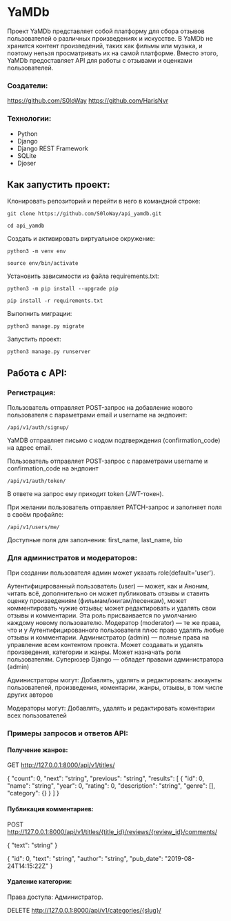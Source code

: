 # YaMDb

Проект YaMDb представляет собой платформу для сбора отзывов пользователей о различных произведениях и искусстве. В YaMDb не хранится контент произведений, таких как фильмы или музыка, и поэтому нельзя просматривать их на самой платформе. Вместо этого, YaMDb предоставляет API для работы с отзывами и оценками пользователей.

### Создатели:

https://github.com/S0loWay
https://github.com/HarisNvr

### Технологии: 
 
- Python
- Django
- Django REST Framework 
- SQLite
- Djoser

## Как запустить проект:

Клонировать репозиторий и перейти в него в командной строке:

```
git clone https://github.com/S0loWay/api_yamdb.git
```

```
cd api_yamdb
```

Cоздать и активировать виртуальное окружение:

```
python3 -m venv env
```

```
source env/bin/activate
```

Установить зависимости из файла requirements.txt:

```
python3 -m pip install --upgrade pip
```

```
pip install -r requirements.txt
```

Выполнить миграции:

```
python3 manage.py migrate
```

Запустить проект:

```
python3 manage.py runserver
```

## Работа с API:

### Регистрация:

Пользователь отправляет POST-запрос на добавление нового пользователя с параметрами email и username на эндпоинт:

```
/api/v1/auth/signup/
```

YaMDB отправляет письмо с кодом подтверждения (confirmation_code) на адрес email.

Пользователь отправляет POST-запрос с параметрами username и confirmation_code на эндпоинт

```
/api/v1/auth/token/
```

В ответе на запрос ему приходит token (JWT-токен).


При желании пользователь отправляет PATCH-запрос и заполняет поля в своём профайле:

```
/api/v1/users/me/
```

Доступные поля для заполнения: first_name, last_name, bio

### Для администратов и модераторов:

При создании пользователя админ может указать role(default='user').

Аутентифицированный пользователь (user) — может, как и Аноним, читать всё, дополнительно он может публиковать отзывы и ставить оценку произведениям (фильмам/книгам/песенкам), может комментировать чужие отзывы; может редактировать и удалять свои отзывы и комментарии. Эта роль присваивается по умолчанию каждому новому пользователю.
Модератор (moderator) — те же права, что и у Аутентифицированного пользователя плюс право удалять любые отзывы и комментарии.
Администратор (admin) — полные права на управление всем контентом проекта. Может создавать и удалять произведения, категории и жанры. Может назначать роли пользователям.
Суперюзер Django — обладет правами администратора (admin)

Администраторы могут:
Добавлять, удалять и редактировать: аккаунты пользователей, произведения, коментарии, жанры, отзывы, в том числе других авторов

Модераторы могут:
Добавлять, удалять и редактировать коментарии всех пользователей

### Примеры запросов и ответов API:

#### Получение жанров:

GET http://127.0.0.1:8000/api/v1/titles/

{
"count": 0,
"next": "string",
"previous": "string",
"results": [
  {
    "id": 0,
    "name": "string",
    "year": 0,
    "rating": 0,
    "description": "string",
    "genre": [],
    "category": {}
  }
  ]
}


#### Публикация комментариев:

POST http://127.0.0.1:8000/api/v1/titles/{title_id}/reviews/{review_id}/comments/

{
"text": "string"
}

{
"id": 0,
"text": "string",
"author": "string",
"pub_date": "2019-08-24T14:15:22Z"
}

#### Удаление категории:

Права доступа: Администратор.

DELETE http://127.0.0.1:8000/api/v1/categories/{slug}/
